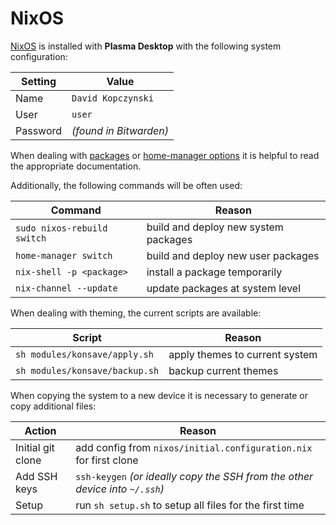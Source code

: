 # NixOS
[NixOS](https://nixos.org/download/#nix-install-linux) is installed with **Plasma Desktop** with the following system configuration:

| Setting | Value |
| --- | --- |
| Name | `David Kopczynski` |
| User | `user` |
| Password | *(found in Bitwarden)* |

When dealing with [packages](https://search.nixos.org/packages) or [home-manager options](https://home-manager-options.extranix.com/?) it is helpful to read the appropriate documentation.

Additionally, the following commands will be often used:

| Command | Reason |
| --- | --- |
| `sudo nixos-rebuild switch` | build and deploy new system packages |
| `home-manager switch` | build and deploy new user packages |
| `nix-shell -p <package>` | install a package temporarily |
| `nix-channel --update` | update packages at system level |

When dealing with theming, the current scripts are available: 

| Script | Reason |
| --- | --- |
| `sh modules/konsave/apply.sh` | apply themes to current system |
| `sh modules/konsave/backup.sh` | backup current themes |

When copying the system to a new device it is necessary to generate or copy additional files:

| Action | Reason |
| --- | --- |
| Initial git clone | add config from `nixos/initial.configuration.nix` for first clone |
| Add SSH keys | `ssh-keygen` *(or ideally copy the SSH from the other device into `~/.ssh`)* |
| Setup | run `sh setup.sh` to setup all files for the first time |
